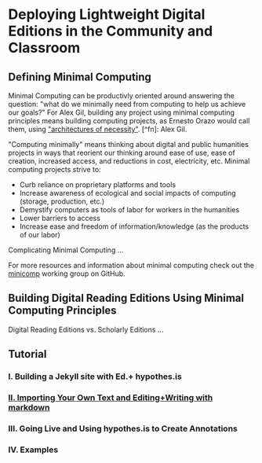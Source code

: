 # Deploying Lightweight Digital Editions in the Community and Classroom 

## Defining Minimal Computing
Minimal Computing can be productivly oriented around answering the question: "what do we minimally need from computing to help us achieve our goals?" For Alex Gil, building any project using minimal computing principles means building computing projects, as Ernesto Orazo would call them, using ["architectures of necessity"](http://architectureofnecessity.com/). [^fn]: Alex Gil. 

"Computing minimally" means thinking about digital and public humanities projects in ways that reorient our thinking around ease of use, ease of creation, increased access, and reductions in cost, electricity, etc. Minimal computing projects strive to:

* Curb reliance on proprietary platforms and tools
* Increase awareness of ecological and social impacts of computing (storage, production, etc.)
* Demystify computers as tools of labor for workers in the humanities
* Lower barriers to access
* Increase ease and freedom of information/knowledge (as the products of our labor)

Complicating Minimal Computing ...

For more resources and information about minimal computing check out the [minicomp](http://go-dh.github.io/mincomp/)
working group on GitHub.

## Building Digital Reading Editions Using Minimal Computing Principles

Digital Reading Editions vs. Scholarly Editions ... 

## Tutorial

### I. Building a Jekyll site with Ed.+ hypothes.is

### [II. Importing Your Own Text and Editing+Writing with markdown](praxis-session/using-markdown.md)

### III. Going Live and Using hypothes.is to Create Annotations

### IV. Examples
